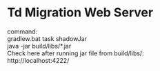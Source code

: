 # Td Migration Web Server

command: <br />
gradlew.bat task shadowJar <br />
java -jar build/libs/*.jar <br />
Check here after running jar file from build/libs/: <br />
http://localhost:4222/
